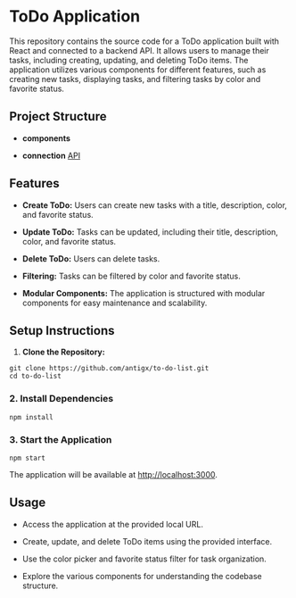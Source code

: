 # ToDo Application

This repository contains the source code for a ToDo application built with React and connected to a backend API. It allows users to manage their tasks, including creating, updating, and deleting ToDo items. The application utilizes various components for different features, such as creating new tasks, displaying tasks, and filtering tasks by color and favorite status.

## Project Structure

- **components**

- **connection** [API](https://github.com/antigx/api-to-do-list)

## Features

- **Create ToDo:** Users can create new tasks with a title, description, color, and favorite status.

- **Update ToDo:** Tasks can be updated, including their title, description, color, and favorite status.

- **Delete ToDo:** Users can delete tasks.

- **Filtering:** Tasks can be filtered by color and favorite status.

- **Modular Components:** The application is structured with modular components for easy maintenance and scalability.

## Setup Instructions

1. **Clone the Repository:**

```
git clone https://github.com/antigx/to-do-list.git
cd to-do-list
```

### 2. Install Dependencies

```
npm install
```

### 3. Start the Application

```
npm start
```

The application will be available at [http://localhost:3000](http://localhost:3000/).

## Usage

- Access the application at the provided local URL.

- Create, update, and delete ToDo items using the provided interface.

- Use the color picker and favorite status filter for task organization.

- Explore the various components for understanding the codebase structure.
